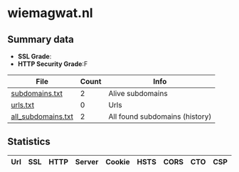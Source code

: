 

# wiemagwat.nl
## Summary data


 - **SSL Grade**:
 - **HTTP Security Grade**:F


| File       | Count | Info |
|------------|-------|------|
|[subdomains.txt](/data/wiemagwat.nl/subdomains.txt)|2|Alive subdomains|
|[urls.txt](/data/wiemagwat.nl/urls.txt)|0|Urls|
|[all_subdomains.txt](/data/wiemagwat.nl/all_subdomains.txt)|2|All found subdomains (history)|


## Statistics


| Url | SSL | HTTP | Server | Cookie | HSTS | CORS | CTO | CSP | XFO | XXP | RP |FP| Tech |Title |
|--------|-------|-------|------|------|------|------|------|------|------|------|------|------|------|------|